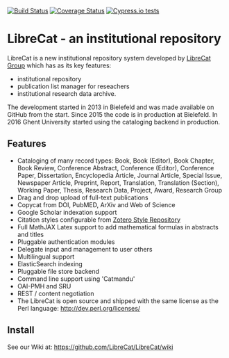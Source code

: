 [![Build Status](https://travis-ci.org/LibreCat/LibreCat.svg?branch=master)](https://travis-ci.org/LibreCat/LibreCat)
[![Coverage Status](https://coveralls.io/repos/github/LibreCat/LibreCat/badge.svg?branch=master)](https://coveralls.io/github/LibreCat/LibreCat?branch=master)
[![Cypress.io tests](https://img.shields.io/badge/cypress.io-tests-green.svg?style=flat-square)](https://cypress.io)

# LibreCat - an institutional repository

LibreCat is a new institutional repository system developed by [LibreCat Group](http://librecat.org) which has as its key features:

* institutional repository
* publication list manager for reseachers
* institutional research data archive.

The development started in 2013 in Bielefeld and was made available on GitHub
from the start. Since 2015 the code is in production at Bielefeld. In 2016 Ghent
University started using the cataloging backend in production.

## Features

* Cataloging of many record types: Book, Book (Editor), Book Chapter, Book Review,
Conference Abstract, Conference (Editor), Conference Paper, Dissertation,
Encyclopedia Article, Journal Article, Special Issue, Newspaper Article, Preprint,
Report, Translation, Translation (Section), Working Paper, Thesis, Research Data,
Project, Award, Research Group
* Drag and drop upload of full-text publications
* Copycat from DOI, PubMED, ArXiv and Web of Science
* Google Scholar indexation support
* Citation styles configurable from [Zotero Style Repository](https://www.zotero.org/styles)
* Full MathJAX Latex support to add mathematical formulas in abstracts and titles
* Pluggable authentication modules
* Delegate input and management to user others
* Multilingual support
* ElasticSearch indexing
* Pluggable file store backend
* Command line support using 'Catmandu'
* OAI-PMH and SRU
* REST / content negotiation
* The LibreCat is open source and shipped with the same license as the Perl language: http://dev.perl.org/licenses/

## Install

See our Wiki at: https://github.com/LibreCat/LibreCat/wiki
